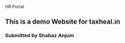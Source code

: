 <!doctype html>
<html lang="en">

</H1>HR Portal</H1>
<H2>This is a demo Website for taxheal.in</H2>
<H3>Submitted by Shabaz Anjum</H3>
